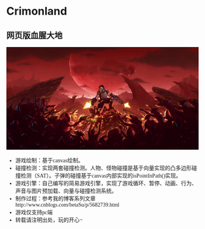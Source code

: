 # Crimonland
<h2>网页版血腥大地</h2>
<img src="https://github.com/BetaSu/Crimonland/blob/master/new/images/bkg1.jpg"/> <br/>
<ul style="font-family:'微软雅黑'">
		<li>游戏绘制：基于canvas绘制。</li>
		<li>碰撞检测：实现两套碰撞检测。人物、怪物碰撞是基于向量实现的凸多边形碰撞检测（SAT）。子弹的碰撞基于canvas内部实现的isPointInPath()实现。</li>
		<li>游戏引擎：自己编写的简易游戏引擎，实现了游戏循环、暂停、动画、行为、声音与图片预加载、向量与碰撞检测系统。</li>
		<li>制作过程：参考我的博客系列文章 http://www.cnblogs.com/betaSu/p/5682739.html</li>
		<li>游戏仅支持pc端</li>
		<li>转载请注明出处，玩的开心~</li>
		</ul>
